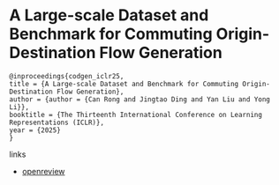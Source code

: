 # A Large-scale Dataset and Benchmark for Commuting Origin-Destination Flow Generation

```
@inproceedings{codgen_iclr25,
title = {A Large-scale Dataset and Benchmark for Commuting Origin-Destination Flow Generation},
author = {author = {Can Rong and Jingtao Ding and Yan Liu and Yong Li}},
booktitle = {The Thirteenth International Conference on Learning Representations (ICLR)},
year = {2025}
}
```

links
- [openreview](https://openreview.net/forum?id=WeJEidTzff)
